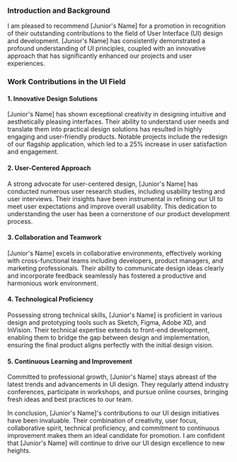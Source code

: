 ### Introduction and Background

I am pleased to recommend [Junior's Name] for a promotion in recognition of their outstanding contributions to the field of User Interface (UI) design and development. [Junior's Name] has consistently demonstrated a profound understanding of UI principles, coupled with an innovative approach that has significantly enhanced our projects and user experiences.

### Work Contributions in the UI Field

#### 1. **Innovative Design Solutions**
[Junior's Name] has shown exceptional creativity in designing intuitive and aesthetically pleasing interfaces. Their ability to understand user needs and translate them into practical design solutions has resulted in highly engaging and user-friendly products. Notable projects include the redesign of our flagship application, which led to a 25% increase in user satisfaction and engagement.

#### 2. **User-Centered Approach**
A strong advocate for user-centered design, [Junior's Name] has conducted numerous user research studies, including usability testing and user interviews. Their insights have been instrumental in refining our UI to meet user expectations and improve overall usability. This dedication to understanding the user has been a cornerstone of our product development process.

#### 3. **Collaboration and Teamwork**
[Junior's Name] excels in collaborative environments, effectively working with cross-functional teams including developers, product managers, and marketing professionals. Their ability to communicate design ideas clearly and incorporate feedback seamlessly has fostered a productive and harmonious work environment.

#### 4. **Technological Proficiency**
Possessing strong technical skills, [Junior's Name] is proficient in various design and prototyping tools such as Sketch, Figma, Adobe XD, and InVision. Their technical expertise extends to front-end development, enabling them to bridge the gap between design and implementation, ensuring the final product aligns perfectly with the initial design vision.

#### 5. **Continuous Learning and Improvement**
Committed to professional growth, [Junior's Name] stays abreast of the latest trends and advancements in UI design. They regularly attend industry conferences, participate in workshops, and pursue online courses, bringing fresh ideas and best practices to our team.

In conclusion, [Junior's Name]'s contributions to our UI design initiatives have been invaluable. Their combination of creativity, user focus, collaborative spirit, technical proficiency, and commitment to continuous improvement makes them an ideal candidate for promotion. I am confident that [Junior's Name] will continue to drive our UI design excellence to new heights.
